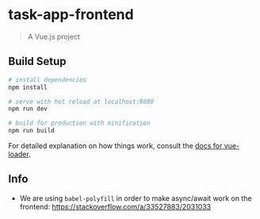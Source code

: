 # task-app-frontend

> A Vue.js project

## Build Setup

``` bash
# install dependencies
npm install

# serve with hot reload at localhost:8080
npm run dev

# build for production with minification
npm run build
```

For detailed explanation on how things work, consult the [docs for vue-loader](http://vuejs.github.io/vue-loader).


## Info

- We are using `babel-polyfill` in order to make async/await work on the frontend: https://stackoverflow.com/a/33527883/2031033